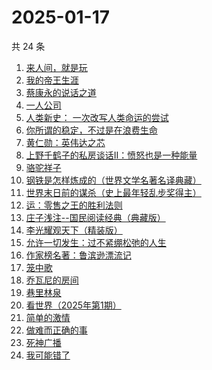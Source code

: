 # 2025-01-17

共 24 条

<!-- BEGIN WEREAD -->
<!-- 最后更新时间 2025-01-17 17:08:34 +0800 -->
1. [来人间，就是玩](https://weread.qq.com/web/bookDetail/a35324f0813ab9994g0118a1)
1. [我的帝王生涯](https://weread.qq.com/web/bookDetail/06232720527f59062659d13)
1. [蔡康永的说话之道](https://weread.qq.com/web/bookDetail/568324d0813ab9955g01694d)
1. [一人公司](https://weread.qq.com/web/bookDetail/ea432780813ab9717g010b08)
1. [人类新史： 一次改写人类命运的尝试](https://weread.qq.com/web/bookDetail/87e32110813ab9992g01960d)
1. [你所谓的稳定，不过是在浪费生命](https://weread.qq.com/web/bookDetail/30132f00729aa62c30108db)
1. [黄仁勋：英伟达之芯](https://weread.qq.com/web/bookDetail/47a32050813ab98e3g013257)
1. [上野千鹤子的私房谈话II：愤怒也是一种能量](https://weread.qq.com/web/bookDetail/ca832610813ab98f7g015f43)
1. [骆驼祥子](https://weread.qq.com/web/bookDetail/fd1328207268785dfd1479d)
1. [钢铁是怎样炼成的（世界文学名著名译典藏）](https://weread.qq.com/web/bookDetail/5f432de07183b70e5f4e453)
1. [世界末日前的谋杀（史上最年轻乱步奖得主）](https://weread.qq.com/web/bookDetail/ea1321e0813ab9883g0121b1)
1. [运：零售之王的胜利法则](https://weread.qq.com/web/bookDetail/1a832f30813ab9941g012c03)
1. [庄子浅注--国民阅读经典（典藏版）](https://weread.qq.com/web/bookDetail/e5e32be0813ab9742g0138bd)
1. [李光耀观天下（精装版）](https://weread.qq.com/web/bookDetail/63c32e90813ab844ag014d47)
1. [允许一切发生：过不紧绷松弛的人生](https://weread.qq.com/web/bookDetail/c2732120813ab7d2dg016e59)
1. [作家榜名著：鲁滨逊漂流记](https://weread.qq.com/web/bookDetail/96e32fb071800cda96e4677)
1. [笼中歌](https://weread.qq.com/web/bookDetail/b5d32f90813ab9902g0126c9)
1. [乔瓦尼的房间](https://weread.qq.com/web/bookDetail/8ed32d90813ab9950g0163db)
1. [巷里林泉](https://weread.qq.com/web/bookDetail/8d232340813ab9595g01710b)
1. [看世界（2025年第1期）](https://weread.qq.com/web/bookDetail/17b325b0813ab99b3g0114ef)
1. [简单的激情](https://weread.qq.com/web/bookDetail/9ac326f0813ab873ag013f59)
1. [做难而正确的事](https://weread.qq.com/web/bookDetail/aa032fb0813ab9461g018406)
1. [死神广播](https://weread.qq.com/web/bookDetail/37b328f0813ab9975g015114)
1. [我可能错了](https://weread.qq.com/web/bookDetail/253321f0813ab96fcg010512)
<!-- END WEREAD -->